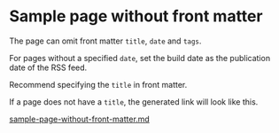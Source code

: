 # Sample page without front matter

The page can omit front matter `title`, `date` and `tags`.

For pages without a specified `date`, set the build date as the publication date of the RSS feed.

Recommend specifying the `title` in front matter.

If a page does not have a `title`, the generated link will look like this.

[sample-page-without-front-matter.md](http://localhost:8080/blog-fable/pages/sampla-page-without-front-matter.html)
